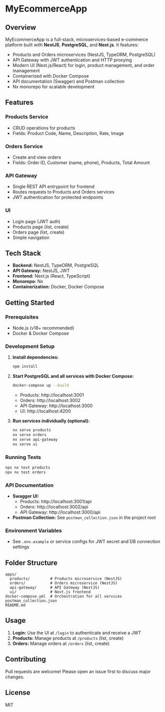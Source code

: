 
# MyEcommerceApp

## Overview

MyEcommerceApp is a full-stack, microservices-based e-commerce platform built with **NestJS**, **PostgreSQL**, and **Next.js**. It features:

- Products and Orders microservices (NestJS, TypeORM, PostgreSQL)
- API Gateway with JWT authentication and HTTP proxying
- Modern UI (Next.js/React) for login, product management, and order management
- Containerized with Docker Compose
- API documentation (Swagger) and Postman collection
- Nx monorepo for scalable development

## Features

### Products Service
- CRUD operations for products
- Fields: Product Code, Name, Description, Rate, Image

### Orders Service
- Create and view orders
- Fields: Order ID, Customer (name, phone), Products, Total Amount

### API Gateway
- Single REST API entrypoint for frontend
- Routes requests to Products and Orders services
- JWT authentication for protected endpoints

### UI
- Login page (JWT auth)
- Products page (list, create)
- Orders page (list, create)
- Simple navigation

## Tech Stack

- **Backend:** NestJS, TypeORM, PostgreSQL
- **API Gateway:** NestJS, JWT
- **Frontend:** Next.js (React, TypeScript)
- **Monorepo:** Nx
- **Containerization:** Docker, Docker Compose

## Getting Started

### Prerequisites
- Node.js (v18+ recommended)
- Docker & Docker Compose

### Development Setup
1. **Install dependencies:**
	```sh
	npm install
	```
2. **Start PostgreSQL and all services with Docker Compose:**
	```sh
	docker-compose up --build
	```
	- Products: http://localhost:3001
	- Orders: http://localhost:3002
	- API Gateway: http://localhost:3000
	- UI: http://localhost:4200

3. **Run services individually (optional):**
	```sh
	nx serve products
	nx serve orders
	nx serve api-gateway
	nx serve ui
	```

### Running Tests
```sh
npx nx test products
npx nx test orders
```

### API Documentation
- **Swagger UI:**
  - Products: http://localhost:3001/api
  - Orders: http://localhost:3002/api
  - API Gateway: http://localhost:3000/api
- **Postman Collection:** See `postman_collection.json` in the project root

### Environment Variables
- See `.env.example` or service configs for JWT secret and DB connection settings

## Folder Structure

```
apps/
  products/         # Products microservice (NestJS)
  orders/           # Orders microservice (NestJS)
  api-gateway/      # API Gateway (NestJS)
  ui/               # Next.js frontend
docker-compose.yml  # Orchestration for all services
postman_collection.json
README.md
```

## Usage

1. **Login:** Use the UI at `/login` to authenticate and receive a JWT
2. **Products:** Manage products at `/products` (list, create)
3. **Orders:** Manage orders at `/orders` (list, create)

## Contributing

Pull requests are welcome! Please open an issue first to discuss major changes.

## License

MIT

